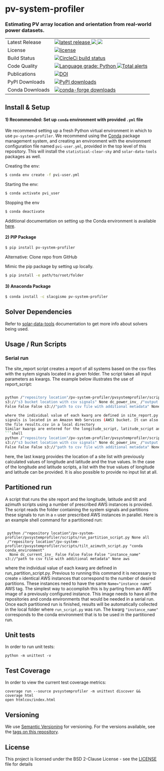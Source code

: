 # pv-system-profiler
### Estimating PV array location and orientation from real-world power datasets.

<table>
<tr>
  <td>Latest Release</td>
  <td>
    <a href="https://pypi.org/project/pv-system-profiler/">
        <img src="https://img.shields.io/pypi/v/pv-system-profiler.svg" alt="latest release" />
    </a>
    <a href="https://anaconda.org/slacgismo/pv-system-profiler">
        <img src="https://anaconda.org/slacgismo/pv-system-profiler/badges/version.svg" />
    </a>
    <a href="https://anaconda.org/slacgismo/pv-system-profiler">
        <img src="https://anaconda.org/slacgismo/pv-system-profiler/badges/latest_release_date.svg" />
    </a>
</tr>
<tr>
  <td>License</td>
  <td>
    <a href="https://github.com/slacgismo/pv-system-profiler/blob/master/LICENSE">
        <img src="https://img.shields.io/pypi/l/pv-system-profiler.svg" alt="license" />
    </a>
</td>
</tr>
<tr>
  <td>Build Status</td>
  <td>
    <a href="https://app.circleci.com/pipelines/github/slacgismo/pv-system-profiler">
        <img src="https://circleci.com/gh/slacgismo/pv-system-profiler.svg?style=svg" alt="CircleCi build status" />
    </a>
  </td>
</tr>
<tr>
    <td>Code Quality</td>
    <td>
        <a href="https://lgtm.com/projects/g/slacgismo/pv-system-profiler/context:python">
            <img alt="Language grade: Python" src="https://img.shields.io/lgtm/grade/python/g/slacgismo/pv-system-profiler.svg?logo=lgtm&logoWidth=18"/>
        </a>
        <a href="https://lgtm.com/projects/g/slacgismo/pv-system-profiler/alerts/">
            <img alt="Total alerts" src="https://img.shields.io/lgtm/alerts/g/slacgismo/pv-system-profiler.svg?logo=lgtm&logoWidth=18"/>
        </a>
    </td>
</tr>
<tr>
    <td>Publications</td>
    <td>
      <a href="https://zenodo.org/badge/latestdoi/183074637">
        <img src="https://zenodo.org/badge/183074637.svg" alt="DOI">
      </a>
    </td>
</tr>
<tr>
    <td>PyPI Downloads</td>
    <td>
        <a href="https://pepy.tech/project/pv-system-profiler">
            <img src="https://img.shields.io/pypi/dm/pv-system-profiler" alt="PyPI downloads" />
        </a>
    </td>
</tr>
<tr>
    <td>Conda Downloads</td>
    <td>
        <a href="https://anaconda.org/slacgismo/pv-system-profiler">
            <img src="https://anaconda.org/slacgismo/pv-system-profiler/badges/downloads.svg" alt="conda-forge downloads" />
        </a>
    </td>
</tr>
</table>

## Install & Setup

#### 1) Recommended: Set up `conda` environment with provided `.yml` file

We recommend setting up a fresh Python virtual environment in which to use `pv-system-profiler`. We recommend using the [Conda](https://docs.conda.io/projects/conda/en/latest/index.html) package management system, and creating an environment with the environment configuration file named `pvi-user.yml`, provided in the top level of this repository. This will install the `statistical-clear-sky` and `solar-data-tools` packages as well.

Creating the env:

```bash
$ conda env create -f pvi-user.yml
```

Starting the env:

```bash
$ conda activate pvi_user
```

Stopping the env

```bash
$ conda deactivate
```

Additional documentation on setting up the Conda environment is available [here](https://github.com/slacgismo/pvinsight-onboarding/blob/main/README.md).


#### 2) PIP Package

```sh
$ pip install pv-system-profiler
```

Alternative: Clone repo from GitHub

Mimic the pip package by setting up locally.

```bash
$ pip install -e path/to/root/folder
```

#### 3) Anaconda Package

```sh
$ conda install -c slacgismo pv-system-profiler
```

## Solver Dependencies

Refer to [solar-data-tools](https://github.com/slacgismo/solar-data-tools) documentation to get more info about solvers being used.

## Usage / Run Scripts
### Serial run
The site_report script creates a report of all systems based on the csv files with the sytem signals located in a given folder.
The script takes all input parameters as kwargs. The example below illustrates the use of report_script:
```sh

python /"repository location"/pv-system-profiler/pvsystemprofiler/scripts/site_report.py None all  
s3://"s3 bucket location with csv signals" None dc_power_inv_ /"output folder location"/results.csv False 
False False False s3://"path to csv file with additional metadata" None aws

where the individual value of each kwarg are defined in site_report.py. In this example, the folder with the csv input
signals is located in an Amazon Web Services (AWS) bucket. It can also be located in a local folder. Results are written to
the file results.csv in a local directory
Similar kwargs are entered for the longitude_script, latitude_script and the tilt_azimuth script. Here is an example:
```shell
python /"repository location"/pv-system-profiler/pvsystemprofiler/scripts/longitude_script.py None all  
s3://"s3 bucket location with csv signals" None dc_power_inv_ /"output folder location"/results.csv False 
False False False s3://"path to csv file with additional metadata" None aws

```
here, the last kwarg provides the location of a site list with previously calculated values of longitude and latitude
and the true values. In the case of the longitude and latitude scripts, a list with the true values of longitude and
latitude can be provided. It is also possible to provide no input list at all.
 ## Partitioned run
A script that runs the site report and the longitude, latitude and tilt and azimuth scripts using a number of prescribed AWS
instances is provided. The script reads the folder containing the system signals and partitions these signals to run in
a `n` user prescribed AWS instances in parallel. Here is an example shell command for a partitioned run:
```shell

 python /"repository location"/pv-system-profiler/pvsystemprofiler/scripts/run_partition_script.py None all 
 /"repository location"/pv-system-profiler/pvsystemprofiler/scripts/tilt_azimuth_script.py "conda conda_environment"
  None dc_current_inv_ False False False False "instance_name" s3://"path to csv file with additional metadata" None aws
  ```
where the individual value of each kwarg are defined in run_partition_script.py. Previous to running this command it is
necessary to create `n` identical AWS instances that correspond to the number of desired partitions. These instances
need to have the same `Name="instance name"` AWS tag. The simplest way to accomplish this is by parting from an AWS 
image of a  previously configured instance. This image needs to have all the  repositories and conda environments that 
would be  needed in a serial run. Once each partitioned run is finished, results will be automatically collected in the 
local folder where `run_script.py` was run. The kwarg `"instance_name"` corresponds to the conda environment that is to
be used in the  partitioned run.
## Unit tests

In order to run unit tests:
```
python -m unittest -v
```

## Test Coverage

In order to view the current test coverage metrics:
```
coverage run --source pvsystemprofiler -m unittest discover && coverage html
open htmlcov/index.html
```

## Versioning

We use [Semantic Versioning](http://semver.org/) for versioning. For the versions available, see the [tags on this repository](https://github.com/slacgismo/pv-system-profiler/tags).

## License

This project is licensed under the BSD 2-Clause License - see the [LICENSE](LICENSE) file for details
